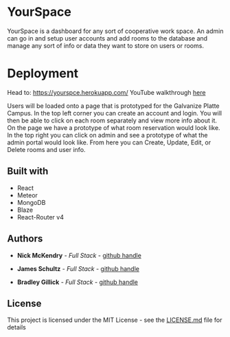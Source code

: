 # YourSpace

YourSpace is a dashboard for any sort of cooperative work space. An admin can go in and setup user accounts and add rooms to the database and manage any sort of info or data they want to store on users or rooms.

# Deployment
Head to: https://yourspce.herokuapp.com/
YouTube walkthrough [here](https://www.youtube.com/watch?v=oO5XluiZveg&t=3s)

Users will be loaded onto a page that is prototyped for the Galvanize Platte Campus. In the top left corner you can create an account and login. You will then be able to click on each room separately and view more info about it. On the page we have a prototype of what room reservation would look like. In the top right you can click on admin and see a prototype of what the admin portal would look like. From here you can Create, Update, Edit, or Delete rooms and user info.

## Built with

* React
* Meteor
* MongoDB
* Blaze
* React-Router v4

## Authors

* **Nick McKendry** - *Full Stack* - [github handle](https://github.com/NickMcKendry)

* **James Schultz** - *Full Stack* - [github handle](https://github.com/ninjames101)

* **Bradley Gillick** - *Full Stack* - [github handle](https://github.com/bradleygillick)

## License

This project is licensed under the MIT License - see the [LICENSE.md](LICENSE.md) file for details
